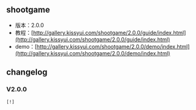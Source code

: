 ## shootgame

* 版本：2.0.0
* 教程：[http://gallery.kissyui.com/shootgame/2.0.0/guide/index.html](http://gallery.kissyui.com/shootgame/2.0.0/guide/index.html)
* demo：[http://gallery.kissyui.com/shootgame/2.0.0/demo/index.html](http://gallery.kissyui.com/shootgame/2.0.0/demo/index.html)

## changelog

### V2.0.0

    [!]


